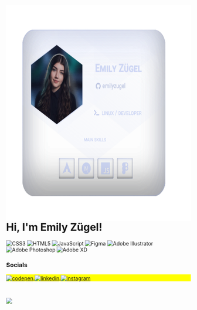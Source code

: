 <img align="right" height="590em" src="https://raw.githubusercontent.com/emilyzugel/emilyzugel/4a69951ea001cb961d1e1ae5cc3f14643a98ecf0/carddev.svg"/>
<h1 align="left">Hi, I'm Emily Zügel!</h1>

<!--Tech Stack-->
![CSS3](https://img.shields.io/badge/css3-%231572B6.svg?style=for-the-badge&logo=css3&logoColor=white)
![HTML5](https://img.shields.io/badge/html5-%23E34F26.svg?style=for-the-badge&logo=html5&logoColor=white)
![JavaScript](https://img.shields.io/badge/js-%23323330.svg?style=for-the-badge&logo=javascript&logoColor=white)
![Figma](https://img.shields.io/badge/figma-%23F24E1E.svg?style=for-the-badge&logo=figma&logoColor=white)
![Adobe Illustrator](https://img.shields.io/badge/ai-%23FF9A00.svg?style=for-the-badge&logo=adobeillustrator&logoColor=white)
![Adobe Photoshop](https://img.shields.io/badge/ps-%2331A8FF.svg?style=for-the-badge&logo=adobephotoshop&logoColor=white)
![Adobe XD](https://img.shields.io/badge/Adobe%20XD-470137?style=for-the-badge&logo=Adobe%20XD&logoColor=white)
<br>

### Socials
<p align="left" style="background:yellow">
<a href="https://codepen.io/emilyy_zg" target="_blank">
  <img align="center" src="https://img.shields.io/badge/-CodePen-05122A?style=for-the-badge&logo=codepen" alt="codepen"/>
</a>
<a href="https://www.linkedin.com/in/emilyzugel/" target="_blank">
  <img align="center" src="https://img.shields.io/badge/-Linkedin-05122A?style=for-the-badge&logo=linkedin" alt="linkedin"/>
</a>
<a href="https://www.instagram.com/_zpicyy/" target="_blank">
 <img align="center" src="https://img.shields.io/badge/-Instagram-05122A?style=for-the-badge&logo=instagram" alt="instagram"/>
</a>
</p>
<br>

<!--GitHub Stats-->
![](https://github-readme-stats.vercel.app/api/top-langs/?username=emilyzugel&theme=midnight-purple&hide_border=true&include_all_commits=true&count_private=true&layout=compact)
<br>


<!--**emilyzugel/emilyzugel** is a ✨ _special_ ✨ repository because its `README.md` (this file) appears on your GitHub profile.-->
